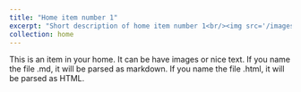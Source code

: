 ```yaml
---
title: "Home item number 1"
excerpt: "Short description of home item number 1<br/><img src='/images/500x300.png'>"
collection: home
---
```


This is an item in your home. It can be have images or nice text. If you name the file .md, it will be parsed as markdown. If you name the file .html, it will be parsed as HTML. 
